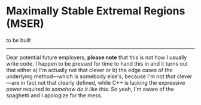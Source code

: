 # Maximally Stable Extremal Regions (MSER) #

to be built

---

Dear potential future employers, **please note** that this is not how I usually
write code. I happen to be pressed for time to hand this in and it turns out
that either a) I'm actually not that clever or b) the edge cases of the
underlying method—which is somebody else's, because I'm not *that* clever—are
in fact not that clearly defined, while C++ is lacking the expressive power
required to *somehow do it like this*. So yeah, I'm aware of the spaghetti and
I apologize for the mess.
